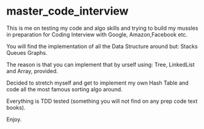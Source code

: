 # master_code_interview

This is me on testing my code and algo skills and trying to build my mussles in preparation for Coding Interview with Google, Amazon,Facebook etc.

You will find the implementation of all the Data Structure around but:
Stacks
Queues
Graphs.

The reason is that you can implement that by urself using:
Tree, LinkedList and Array, provided.

Decided to stretch myself and get to implement my own Hash Table and code all the most famous sorting algo around.

Everything is TDD tested (something you will not find on any prep code text books).


Enjoy.
